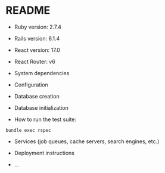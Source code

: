 # README

* Ruby version: 2.7.4

* Rails version: 6.1.4

* React version: 17.0

* React Router: v6

* System dependencies

* Configuration

* Database creation

* Database initialization

* How to run the test suite:
```
bundle exec rspec
```

* Services (job queues, cache servers, search engines, etc.)

* Deployment instructions

* ...
